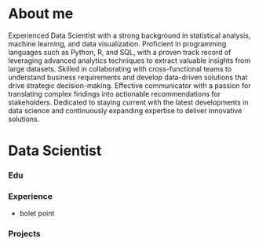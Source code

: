 # About me 
Experienced Data Scientist with a strong background in statistical analysis, machine learning, and data visualization. Proficient in programming languages such as Python, R, and SQL, with a proven track record of leveraging advanced analytics techniques to extract valuable insights from large datasets. Skilled in collaborating with cross-functional teams to understand business requirements and develop data-driven solutions that drive strategic decision-making. Effective communicator with a passion for translating complex findings into actionable recommendations for stakeholders. Dedicated to staying current with the latest developments in data science and continuously expanding expertise to deliver innovative solutions.
# Data Scientist

### Edu

### Experience
- bolet point

### Projects

